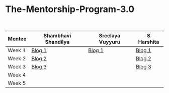 # The-Mentorship-Program-3.0
<br/>

| Mentee  | Shambhavi Shandilya | Sreelaya Vuyyuru | S Harshita |
| ------------- | ------------- | ------------- | ------------- |
| Week 1  | [Blog 1](https://shambhavishandilya01.medium.com/my-experience-as-a-mentee-in-women-who-code-delhi-week-1-9ac2f26e0950)  | [Blog 1](https://sreelayavuyyuru.medium.com/women-who-code-mentorship-3-0-week-1-2ccfe7eebd08)  | [Blog 1](https://harshita2216.medium.com/women-who-code-mentorship-3-0-experience-week-1-f8cd1ca6b2bf)  |
| Week 2  | [Blog 2](https://shambhavishandilya01.medium.com/the-second-week-was-much-more-focussed-on-opportunities-fa3ede7604f9) |  | [Blog 2](https://harshita2216.medium.com/women-who-code-mentorship-3-0-experience-week-2-cb2fd025a3f5) |
| Week 3  | [Blog 3](https://shambhavishandilya01.medium.com/my-experience-as-a-mentee-in-women-who-code-delhi-week-3-67acb98bbb8)|  | [Blog 3](https://harshita2216.medium.com/women-who-code-mentorship-3-0-experience-week-3-6c9aafaf8451) |
| Week 4  |  |  |  |
| Week 5  |  |  |  |
